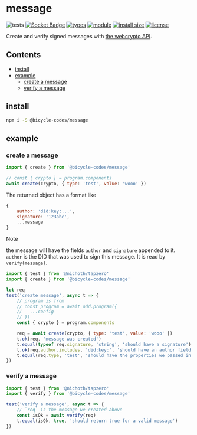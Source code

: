 # message

![tests](https://github.com/bicycle-codes/message/actions/workflows/nodejs.yml/badge.svg)
[![Socket Badge](https://socket.dev/api/badge/npm/package/@bicycle-codes/message)](https://socket.dev/npm/package/@bicycle-codes/message)
[![types](https://img.shields.io/npm/types/msgpackr?style=flat-square)](README.md)
[![module](https://img.shields.io/badge/module-ESM%2FCJS-blue?style=flat-square)](README.md)
[![install size](https://flat.badgen.net/packagephobia/install/@bicycle-codes/message)](https://packagephobia.com/result?p=@bicycle-codes/message)
[![license](https://nichoth.github.io/badge/license-polyform-shield.svg)](LICENSE)


Create and verify signed messages with [the webcrypto API](https://developer.mozilla.org/en-US/docs/Web/API/Web_Crypto_API).


## Contents

<!-- toc -->

- [install](#install)
- [example](#example)
  * [create a message](#create-a-message)
  * [verify a message](#verify-a-message)

<!-- tocstop -->

## install

```sh
npm i -S @bicycle-codes/message
```

## example

### create a message
```js
import { create } from '@bicycle-codes/message'

// const { crypto } = program.components
await create(crypto, { type: 'test', value: 'wooo' })
```

The returned object has a format like
```js
{
    author: 'did:key:...',
    signature: '123abc',
    ...message
}
```

> [!NOTE]  
> the message will have the fields `author` and `signature` appended to it. `author` is the DID that was used to sign this message. It is read by `verify(message)`.

```js
import { test } from '@nichoth/tapzero'
import { create } from '@bicycle-codes/message'

let req
test('create message', async t => {
    // program is from
    // const program = await odd.program({
    //   ...config
    // })
    const { crypto } = program.components

    req = await create(crypto, { type: 'test', value: 'wooo' })
    t.ok(req, 'message was created')
    t.equal(typeof req.signature, 'string', 'should have a signature')
    t.ok(req.author.includes, 'did:key:', 'should have an author field')
    t.equal(req.type, 'test', 'should have the properties we passed in')
})
```

### verify a message
```js
import { test } from '@nichoth/tapzero'
import { verify } from '@bicycle-codes/message'

test('verify a message', async t => {
    // `req` is the message we created above
    const isOk = await verify(req)
    t.equal(isOk, true, 'should return true for a valid message')
})
```

